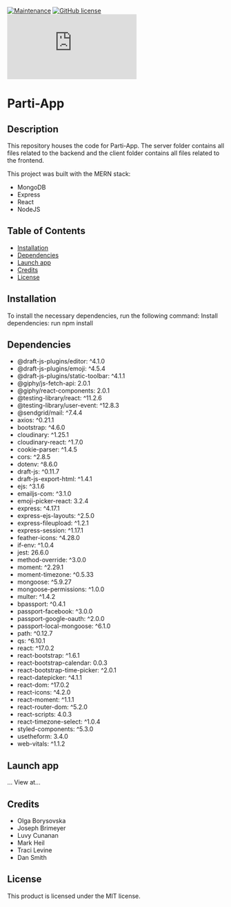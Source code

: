 [![Maintenance](https://img.shields.io/badge/Maintained%3F-yes-green.svg)](https://GitHub.com/Naereen/StrapDown.js/graphs/commit-activity)
[![GitHub license](https://img.shields.io/github/license/Naereen/StrapDown.js.svg)](https://github.com/Naereen/StrapDown.js/blob/master/LICENSE)
[![Only 32 Kb](https://badge-size.herokuapp.com/Naereen/StrapDown.js/master/strapdown.min.js)](https://github.com/Naereen/StrapDown.js/blob/master/strapdown.min.js)

# Parti-App

## Description

This repository houses the code for Parti-App. The server folder contains all files related to the backend and the client folder contains all files related to the frontend.

This project was built with the MERN stack:

- MongoDB
- Express
- React
- NodeJS

## Table of Contents

- [Installation](#installation)
- [Dependencies](#dependencies)
- [Launch app](#launch)
- [Credits](#credits)
- [License](#license)

## Installation

To install the necessary dependencies, run the following command:
Install dependencies: run npm install

## Dependencies

- @draft-js-plugins/editor: ^4.1.0
- @draft-js-plugins/emoji: ^4.5.4
- @draft-js-plugins/static-toolbar: ^4.1.1
- @giphy/js-fetch-api: 2.0.1
- @giphy/react-components: 2.0.1
- @testing-library/react: ^11.2.6
- @testing-library/user-event: ^12.8.3
- @sendgrid/mail: ^7.4.4
- axios: ^0.21.1
- bootstrap: ^4.6.0
- cloudinary: ^1.25.1
- cloudinary-react: ^1.7.0
- cookie-parser: ^1.4.5
- cors: ^2.8.5
- dotenv: ^8.6.0
- draft-js: ^0.11.7
- draft-js-export-html: ^1.4.1
- ejs: ^3.1.6
- emailjs-com: ^3.1.0
- emoji-picker-react: 3.2.4
- express: ^4.17.1
- express-ejs-layouts: ^2.5.0
- express-fileupload: ^1.2.1
- express-session: ^1.17.1
- feather-icons: ^4.28.0
- if-env: ^1.0.4
- jest: 26.6.0
- method-override: ^3.0.0
- moment: ^2.29.1
- moment-timezone: ^0.5.33
- mongoose: ^5.9.27
- mongoose-permissions: ^1.0.0
- multer: ^1.4.2
- bpassport: ^0.4.1
- passport-facebook: ^3.0.0
- passport-google-oauth: ^2.0.0
- passport-local-mongoose: ^6.1.0
- path: ^0.12.7
- qs: ^6.10.1
- react: ^17.0.2
- react-bootstrap: ^1.6.1
- react-bootstrap-calendar: 0.0.3
- react-bootstrap-time-picker: ^2.0.1
- react-datepicker: ^4.1.1
- react-dom: ^17.0.2
- react-icons: ^4.2.0
- react-moment: ^1.1.1
- react-router-dom: ^5.2.0
- react-scripts: 4.0.3
- react-timezone-select: ^1.0.4
- styled-components: ^5.3.0
- usetheform: 3.4.0
- web-vitals: ^1.1.2

## Launch app

...
View at...

## Credits

- Olga Borysovska
- Joseph Brimeyer
- Luvy Cunanan
- Mark Heil
- Traci Levine
- Dan Smith

## License

This product is licensed under the MIT license.
